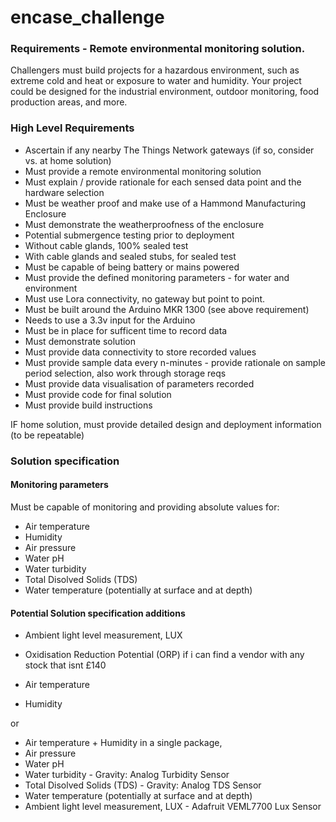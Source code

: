 # encase_challenge

### Requirements - Remote environmental monitoring solution. 

Challengers must build projects for a hazardous environment, such as extreme cold and heat or exposure to water and humidity. Your project could be designed for the industrial environment, outdoor monitoring, food production areas, and more.

### High Level Requirements

* Ascertain if any nearby The Things Network gateways (if so, consider vs. at home solution)
* Must provide a remote environmental monitoring solution
* Must explain / provide rationale for each sensed data point and the hardware selection
* Must be weather proof and make use of a Hammond Manufacturing Enclosure
* Must demonstrate the weatherproofness of the enclosure
* Potential submergence testing prior to deployment
* Without cable glands, 100% sealed test
* With cable glands and sealed stubs, for sealed test
* Must be capable of being battery or mains powered
* Must provide the defined monitoring parameters - for water and environment
* Must use Lora connectivity, no gateway but point to point. 
* Must be built around the Arduino MKR 1300 (see above requirement)
* Needs to use a 3.3v input for the Arduino 
* Must be in place for sufficent time to record data
* Must demonstrate solution 
* Must provide data connectivity to store recorded values
* Must provide sample data every n-minutes - provide rationale on sample period selection, also work through storage reqs
* Must provide data visualisation of parameters recorded
* Must provide code for final solution
* Must provide build instructions 

IF home solution, must provide detailed design and deployment information (to be repeatable)


### Solution specification

#### Monitoring parameters

Must be capable of monitoring and providing absolute values for: 

* Air temperature
* Humidity
* Air pressure 
* Water pH
* Water turbidity
* Total Disolved Solids (TDS)
* Water temperature (potentially at surface and at depth)

#### Potential Solution specification additions

* Ambient light level measurement, LUX
* Oxidisation Reduction Potential (ORP) if i can find a vendor with any stock that isnt £140


* Air temperature
* Humidity

or 

* Air temperature + Humidity in a single package, 
* Air pressure 
* Water pH
* Water turbidity - Gravity: Analog Turbidity Sensor 
* Total Disolved Solids (TDS) - Gravity: Analog TDS Sensor
* Water temperature (potentially at surface and at depth)
* Ambient light level measurement, LUX - Adafruit VEML7700 Lux Sensor 
